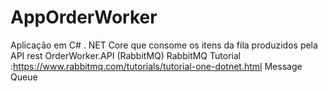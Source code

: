 # AppOrderWorker
Aplicação em C# . NET Core que consome os itens da fila produzidos pela API rest OrderWorker.API (RabbitMQ)
RabbitMQ Tutorial :https://www.rabbitmq.com/tutorials/tutorial-one-dotnet.html
Message Queue
